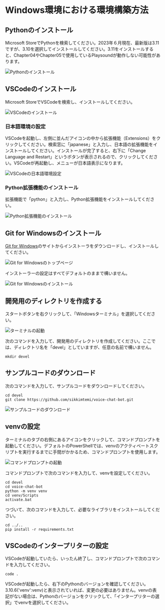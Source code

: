 # Windows環境における環境構築方法

## Pythonのインストール

Microsoft StoreでPythonを検索してください。2023年６月現在、最新版は3.11ですが、3.10を選択してインストールしてください。3.11をインストールすると、Chapter04やChapter05で使用しているPlaysoundが動作しない可能性があります。

![Pythonのインストール](./images/nenv01.png)

## VSCodeのインストール

Microsoft StoreでVSCodeを検索し、インストールしてください。

![VSCodeのインストール](./images/nenv02.png)

### 日本語環境の設定

VSCodeを起動し、左側に並んだアイコンの中から拡張機能（Extensions）をクリックしてください。検索窓に「japanese」と入力し、日本語の拡張機能をインストールしてください。インストールが完了すると、右下に「Change Language and Restart」というボタンが表示されるので、クリックしてください。VSCodeが再起動し、メニューが日本語表示になります。

![VSCodeの日本語環境設定](./images/nenv03.png)

### Python拡張機能のインストール

拡張機能で「python」と入力し、Python拡張機能をインストールしてください。

![Python拡張機能のインストール](./images/nenv04.png)

## Git for Windowsのインストール

[Git for Windows](https://gitforwindows.org/)のサイトからインストーラをダウンロードし、インストールしてください。

![Git for Windowsのトップページ](./images/nenv05.png)

インストーラーの設定はすべてデフォルトのままで構いません。

![Git for Windowsのインストール](./images/nenv06.png)

## 開発用のディレクトリを作成する

スタートボタンを右クリックして、「Windowsターミナル」を選択してください。

![ターミナルの起動](./images/nenv07.png)

次のコマンドを入力して、開発用のディレクトリを作成してください。ここでは、ディレクトリ名を「devel」としていますが、任意の名前で構いません。

```shell
mkdir devel
```

## サンプルコードのダウンロード

次のコマンドを入力して、サンプルコードをダウンロードしてください。

```shell
cd devel
git clone https://github.com/sikkimtemi/voice-chat-bot.git
```

![サンプルコードのダウンロード](./images/nenv08.png)

## venvの設定

ターミナルのタブの右側にあるアイコンをクリックして、コマンドプロンプトを起動してください。デフォルトのPowerShellでは、venvのアクティベートスクリプトを実行するまでに手間がかかるため、コマンドプロンプトを使用します。

![コマンドプロンプトの起動](./images/nenv09.png)

コマンドプロンプトで次のコマンドを入力して、venvを設定してください。

```shell
cd devel
cd voice-chat-bot
python -m venv venv
cd venv/Scripts
activate.bat
```

つづいて、次のコマンドを入力して、必要なライブラリをインストールしてください。

```shell
cd ../..
pip install -r requirements.txt
```

## VSCodeのインタープリターの設定

VSCodeが起動していたら、いったん終了し、コマンドプロンプトで次のコマンドを入力してください。

```shell
code .
```

VSCodeが起動したら、右下のPythonのバージョンを確認してください。3.10.6('venv':venv)と表示されていれば、変更の必要はありません。venvの表記がない場合は、Pythonのバージョンをクリックして、「インタープリターの選択」でvenvを選択してください。